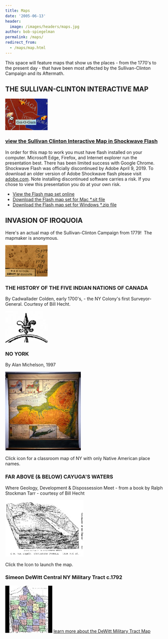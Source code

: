 ```yaml
---
title: Maps
date: '2005-06-13'
header:
  image: /images/headers/maps.jpg
author: bob-spiegelman
permalink: /maps/
redirect_from:
  - /maps/map.html
---
```

This space will feature maps that show us the places - from the 1770's to the present day - that have been most affected by the Sullivan-Clinton Campaign and its Aftermath.

## THE SULLIVAN-CLINTON INTERACTIVE MAP
![Sullivan Clinton Interactive Map](/images/thumbs/thumbmappg.jpg)

### [view the Sullivan Clinton Interactive Map in Shockwave Flash](/mapset/shell.swf)
In order for this map to work you must have flash installed on your computer.
Microsoft Edge, Firefox, and Internet explorer run the presentation best. There has been limited success with Google Chrome. Shockwave Flash was officially discontinued by Adobe April 9, 2019. To download an older version of Adobe Shockwave flash please visit [adobe.com](https://www.adobe.com/products/shockwaveplayer/shwv_distribution3.html). Note installing discontinued software carries a risk. If you chose to view this presentation you do at your own risk.
  * [View the Flash map set online](/mapset/shell.swf)
  * [Download the Flash map set for Mac *.sit file](/media/files/mapset_compressed/Sullivan-Clinton-mac.sit)
  * [Download the Flash map set for Windows *.zip file](/media/files/mapset_compressed/mapset.zip)

## INVASION OF IROQUOIA

Here's an actual map of the Sullivan-Clinton Campaign from 1779!  The mapmaker is anonymous.

[![Invasion of Iroquoia](/images/thumbs/thumbiroquois.jpg)](/images/maps/iroquoisinvasion.jpg "Launch the Invasion of Iroquoia Map")



### THE HISTORY OF THE FIVE INDIAN NATIONS OF CANADA

By Cadwallader Colden, early 1700's, - the NY Colony's first Surveyor-General. Courtesy of Bill Hecht.

[![Invasion of Iroquoia](/images/thumbs/thumb5878.jpg)](/images/maps/5878.jpg "Launch The History of The Five Indian Nations of Canada Map")


### NO YORK

By Alan Michelson, 1997

[![No York](/images/thumbs/newtribenoyork_tn.jpg)](/images/maps/newtribenoyork.jpg "Launch The No York Map")

Click icon for a classroom map of NY with only Native American place names.

### FAR ABOVE (& BELOW) CAYUGA'S WATERS

Where Geology, Development & Dispossession Meet - from a book by Ralph Stockman Tarr - courtesy of Bill Hecht

[![Ithaca-Cornell_Cayuga Map Image](/images/thumbs/Block-Diagram-of-Ithaca-Cor_tn.jpg)](/images/maps/Block-Diagram-of-Ithaca-Cor.gif "Launch The Block Diagrams of Ithaca-Cornell_Cayuga Map")

Click the Icon to launch the map.

### Simeon DeWitt Central NY Military Tract c.1792

[![Simeon DeWitt Central NY Military Tract](/images/maps/Simeon_DeWitt_Central_NY_Military_Tract_c_tn.jpg)](/images/maps/Simeon_DeWitt_Central_NY_Military_Tract_c.1792.png)
[learn more about the DeWitt Military Tract Map](/gallery/map/dewitt-military-tract-map/)
